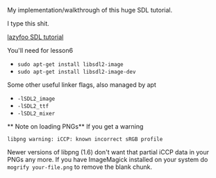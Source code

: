 My implementation/walkthrough of this huge SDL tutorial.

I type this shit.

[lazyfoo SDL tutorial](http://lazyfoo.net/tutorials/SDL/01_hello_SDL/index.php)

You'll need for lesson6
* `sudo apt-get install libsdl2-image`
* `sudo apt-get install libsdl2-image-dev`

Some other useful linker flags, also managed by apt
* `-lSDL2_image`
* `-lSDL2_ttf`
* `-lSDL2_mixer`

** Note on loading PNGs**
If you get a warning
```
libpng warning: iCCP: known incorrect sRGB profile
```

Newer versions of libpng (1.6) don't want that partial iCCP data in your PNGs any more. If
you have ImageMagick installed on your system do `mogrify your-file.png` to remove
the blank chunk.

